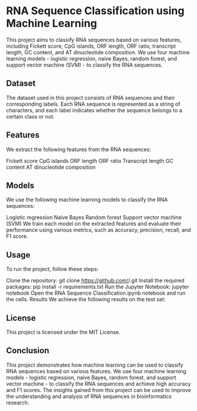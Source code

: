 # RNA Sequence Classification using Machine Learning
This project aims to classify RNA sequences based on various features, including Fickett score, CpG islands, ORF length, ORF ratio, transcript length, GC content, and AT dinucleotide composition. We use four machine learning models - logistic regression, naive Bayes, random forest, and support vector machine (SVM) - to classify the RNA sequences.

## Dataset
The dataset used in this project consists of RNA sequences and their corresponding labels. Each RNA sequence is represented as a string of characters, and each label indicates whether the sequence belongs to a certain class or not.

## Features
We extract the following features from the RNA sequences:

Fickett score
CpG islands
ORF length
ORF ratio
Transcript length
GC content
AT dinucleotide composition

## Models

We use the following machine learning models to classify the RNA sequences:

Logistic regression
Naive Bayes
Random forest
Support vector machine (SVM)
We train each model on the extracted features and evaluate their performance using various metrics, such as accuracy, precision, recall, and F1 score.

## Usage
To run the project, follow these steps:

Clone the repository: git clone https://github.com/<username>/<repository-name>.git
Install the required packages: pip install -r requirements.txt
Run the Jupyter Notebook: jupyter notebook
Open the RNA Sequence Classification.ipynb notebook and run the cells.
Results
We achieve the following results on the test set:

## License
This project is licensed under the MIT License.

## Conclusion
This project demonstrates how machine learning can be used to classify RNA sequences based on various features. We use four machine learning models - logistic regression, naive Bayes, random forest, and support vector machine - to classify the RNA sequences and achieve high accuracy and F1 scores. The insights gained from this project can be used to improve the understanding and analysis of RNA sequences in bioinformatics research.
